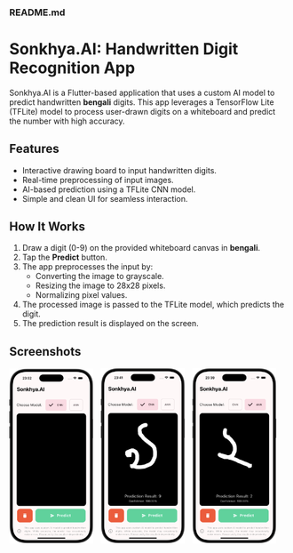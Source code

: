 ### README.md  

# **Sonkhya&#46;AI: Handwritten Digit Recognition App**  

Sonkhya&#46;AI is a Flutter-based application that uses a custom AI model to predict handwritten **bengali** digits. This app leverages a TensorFlow Lite (TFLite) model to process user-drawn digits on a whiteboard and predict the number with high accuracy.  

## **Features**  
- Interactive drawing board to input handwritten digits.  
- Real-time preprocessing of input images.  
- AI-based prediction using a TFLite CNN model.  
- Simple and clean UI for seamless interaction.  


## **How It Works**  

1. Draw a digit (0-9) on the provided whiteboard canvas in **bengali**.  
2. Tap the **Predict** button.  
3. The app preprocesses the input by:  
   - Converting the image to grayscale.  
   - Resizing the image to 28x28 pixels.  
   - Normalizing pixel values.  
4. The processed image is passed to the TFLite model, which predicts the digit.  
5. The prediction result is displayed on the screen.  
 

## **Screenshots**  
<p>
<img src="screenshots/blackScreen.png" width="30%" style="padding-right:10px">
<img src="screenshots/cnnPrediction.png" width="30%" style="padding-right:10px">
<img src="screenshots/annPrediction.png" width="30%">
</p>
